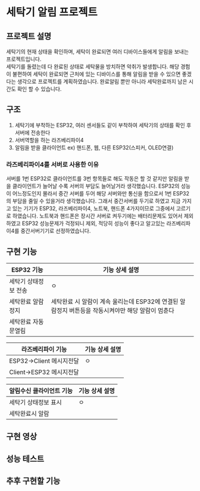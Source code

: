 # 세탁기 알림 프로젝트
## 프로젝트 설명
세탁기의 현재 상태을 확인하며, 세탁이 완료되면 여러 디바이스들에게 알림을 보내는 프로젝트입니다.  
세탁기를 돌렸는데 다 완료된 상태로 세탁물을 방치하면 악취가 발생합니다. 해당 경험이 불편하여 세탁이 완료되면 근처에 있는 디바이스를 통해 알림을 받을 수 있으면 좋겠다는 생각으로 프로젝트를 계획하였습니다. 완료알림 뿐만 아니라 세탁완료까지 남은 시간도 확인 할 수 있습니다.



## 구조
1. 세탁기에 부착하는 ESP32, 여러 센서들도 같이 부착하여 세탁기의 상태를 확인 후 서버에 전송한다
2. 서버역할을 하는 라즈베리파이4
3. 알림을 받을 클라이언트 ex) 핸드폰, 웹, 다른 ESP32(스피커, OLED연결)

### 라즈베리파이4를 서버로 사용한 이유  
서버를 1번 ESP32로 클라이언트를 3번 항목들로 해도 작동은 할 것 같지만  알림을 받을 클라이언트가 늘어날 수록 서버의 부담도 늘어날거라 생각했습니다. ESP32의 성능이 어느정도인지 몰라서 중간 서버를 두어 해당 서버와만 통신을 함으로서 1번 ESP32의 부담을 줄일 수 있을거라 생각했습니다. 그래서 중간서버를 두기로 하였고 지금 가지고 있는 기기가 ESP32, 라즈베리파이4, 노트북, 핸드폰 4가지이므로 그중에서 고르기로 하였습니다. 노트북과 핸드폰은 장시간 서버로 켜두기에는 배터리문제도 있어서 제외하였고 ESP32 성능문제가 걱정되니 제외, 적당히 성능이 좋다고 알고있는 라즈베리파이4를 중간서버기기로 선정하였습니다. 

## 구현 기능

|ESP32 기능|기능 상세 설명|
|--|--|
|세탁기 상태정보 전송|ㅇ|
|세탁완료 알람 정지|세탁완료 시 알람이 계속 울리는데 ESP32에 연결된 알람정지 버튼등을 작동시켜야만 해당 알람이 멈춘다 |
|세탁완료 자동문열림||

|라즈베리파이 기능|기능 상세 설명|
|--|--|
|ESP32->Client 메시지전달|ㅇ|
|Client->ESP32 메시지전달||

|알림수신 클라이언트 기능|기능 상세 설명|
|--|--|
|세탁기 상태정보 표시|ㅇ|
|세탁완료시 알람||

## 구현 영상
## 성능 테스트
## 추후 구현할 기능